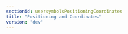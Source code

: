 ```yaml
---
sectionid: usersymbolsPositioningCoordinates
title: "Positioning and Coordinates"
version: "dev"
---
```

